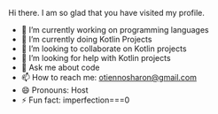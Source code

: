 Hi there. I am so glad that you have visited my profile.


- 🔭 I’m currently working on programming languages
- 🌱 I’m currently doing Kotlin Projects
- 👯 I’m looking to collaborate on Kotlin projects
- 🤔 I’m looking for help with Kotlin projects
- 💬 Ask me about code
- 📫 How to reach me: otiennosharon@gmail.com
- 😄 Pronouns: Host
- ⚡ Fun fact: imperfection===0
